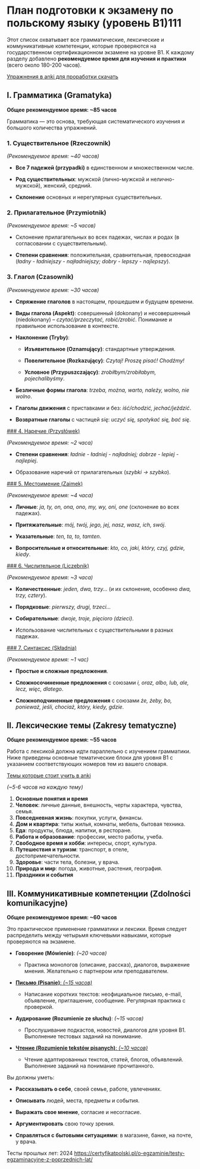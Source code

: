 # План подготовки к экзамену по польскому языку (уровень B1)111

Этот список охватывает все грамматические, лексические и коммуникативные компетенции, которые проверяются на государственном сертификационном экзамене на уровне B1. К каждому разделу добавлено **рекомендуемое время для изучения и практики** (всего около 180-200 часов).

[Упражнения в anki для проработки скачать]()

## I. Грамматика (Gramatyka)

**Общее рекомендуемое время: ~85 часов**

Грамматика — это основа, требующая систематического изучения и большого количества упражнений.

### 1. Существительное (Rzeczownik)

_(Рекомендуемое время: ~40 часов)_

- **Все 7 падежей (przypadki)** в единственном и множественном числе.

- **Род существительных**: мужской (лично-мужской и нелично-мужской), женский, средний.
    
- **Склонение** основных и нерегулярных существительных.
    

### 2. Прилагательное (Przymiotnik)

_(Рекомендуемое время: ~5 часов)_

- Склонение прилагательных во всех падежах, числах и родах (в согласовании с существительным).
    
- **Степени сравнения**: положительная, сравнительная, превосходная (_ładny - ładniejszy - najładniejszy; dobry - lepszy - najlepszy_).
    

### 3. Глагол (Czasownik)

_(Рекомендуемое время: ~30 часов)_

- **Спряжение глаголов** в настоящем, прошедшем и будущем времени.
    
- **Виды глагола (Aspekt)**: совершенный (dokonany) и несовершенный (niedokonany) – _czytać/przeczytać, robić/zrobić_. Понимание и правильное использование в контексте.
    
- **Наклонение (Tryby)**:
    
    - **Изъявительное (Oznamujący)**: стандартные утверждения.
        
    - **Повелительное (Rozkazujący)**: _Czytaj! Proszę pisać! Chodźmy!_
        
    - **Условное (Przypuszczający)**: _zrobiłbym/zrobiłabym, pojechalibyśmy_.
        
- **Безличные формы глагола**: _trzeba, można, warto, należy, wolno, nie wolno_.
    
- **Глаголы движения** с приставками и без: _iść/chodzić, jechać/jeździć_.
    
- **Возвратные глаголы** с частицей _się_: _uczyć się, spotykać się, bać się_.
    

[### 4. Наречие (Przysłówek)](I%20Грамматика/4.%20Наречие/Наречие.md)

_(Рекомендуемое время: ~2 часа)_

- **Степени сравнения**: _ładnie - ładniej - najładniej; dobrze - lepiej - najlepiej_.
    
- Образование наречий от прилагательных (_szybki -> szybko_).
    

[### 5. Местоимение (Zaimek)](I%20Грамматика/5.%20Местоимение/Местоимение.md)

_(Рекомендуемое время: ~4 часа)_

- **Личные**: _ja, ty, on, ona, ono, my, wy, oni, one_ (склонение во всех падежах).
    
- **Притяжательные**: _mój, twój, jego, jej, nasz, wasz, ich, swój_.
    
- **Указательные**: _ten, ta, to, tamten_.
    
- **Вопросительные и относительные**: _kto, co, jaki, który, czyj, gdzie, kiedy_.
    

[### 6. Числительное (Liczebnik)](I%20Грамматика/6.%20Числительное/Числительное.md)

_(Рекомендуемое время: ~3 часа)_

- **Количественные**: _jeden, dwa, trzy..._ (и их склонение, особенно _dwa, trzy, cztery_).
    
- **Порядковые**: _pierwszy, drugi, trzeci..._
    
- **Собирательные**: _dwoje, troje, pięcioro (dzieci)_.
    
- Использование числительных с существительными в разных падежах.
    

[### 7. Синтаксис (Składnia)](I%20Грамматика/7.%20Синтаксис/Синтаксис.md)

_(Рекомендуемое время: ~1 час)_

- **Простые и сложные предложения**.
    
- **Сложносочиненные предложения** с союзами _i, oraz, albo, lub, ale, lecz, więc, dlatego_.
    
- **Сложноподчиненные предложения** с союзами _że, żeby, bo, ponieważ, jeśli, chociaż, który, kiedy, gdzie_.
    

## II. Лексические темы (Zakresy tematyczne)

**Общее рекомендуемое время: ~55 часов**

Работа с лексикой должна идти параллельно с изучением грамматики. Ниже приведены основные тематические блоки для уровня B1 с указанием соответствующих номеров тем из вашего словаря.

[Темы которые стоит учить в anki](II%20Лексические%20темы/anki.md)

_(~5-6 часов на каждую тему)_

1. **Основные понятия и время**
2. **Человек**: личные данные, внешность, черты характера, чувства, семья.
3. **Повседневная жизнь**: покупки, услуги, финансы.
4. **Дом и квартира**: типы жилья, комнаты, мебель, бытовая техника.
5. **Еда**: продукты, блюда, напитки, в ресторане.
6. **Работа и образование**: профессии, место работы, учеба.
7. **Свободное время и хобби**: интересы, спорт, культура.
8. **Путешествия и туризм**: транспорт, в отеле, достопримечательности.
9. **Здоровье**: части тела, болезни, у врача.
10. **Природа и мир**: погода, животные, растения, география.
11. **Праздники и события**

## III. Коммуникативные компетенции (Zdolności komunikacyjne)

**Общее рекомендуемое время: ~60 часов**

Это практическое применение грамматики и лексики. Время следует распределить между четырьмя ключевыми навыками, которые проверяются на экзамене.

- **Говорение (Mówienie)**: _(~20 часов)_
    
    - Практика монологов (описание, рассказ), диалогов, выражение мнения. Желательно с партнером или преподавателем.
        
- [**Письмо (Pisanie)**: _(~15 часов)_](III%20Коммуникативные%20компетенции/Письмо.md)
    
    - Написание коротких текстов: неофициальное письмо, e-mail, объявление, приглашение, сообщение. Регулярная практика с проверкой.
        
- **Аудирование (Rozumienie ze słuchu)**: _(~15 часов)_
    
    - Прослушивание подкастов, новостей, диалогов для уровня B1. Выполнение тестовых заданий на понимание.
        
- [**Чтение (Rozumienie tekstów pisanych)**: _(~10 часов)_](III%20Коммуникативные%20компетенции/Чтение.md)
    
    - Чтение адаптированных текстов, статей, блогов, объявлений. Выполнение заданий на понимание прочитанного.
        

Вы должны уметь:

- **Рассказывать о себе**, своей семье, работе, увлечениях.
    
- **Описывать** людей, места, предметы и события.
    
- **Выражать свое мнение**, согласие и несогласие.
    
- **Аргументировать** свою точку зрения.
    
- **Справляться с бытовыми ситуациями**: в магазине, банке, на почте, у врача.






Тесты прошлых лет:
2024 https://certyfikatpolski.pl/o-egzaminie/testy-egzaminacyjne-z-poprzednich-lat/
